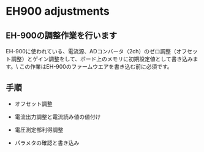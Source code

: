 # EH900 adjustments

## EH-900の調整作業を行います

EH-900に使われている、電流源、ADコンバータ（2ch）のゼロ調整（オフセット調整）とゲイン調整をして、ボード上のメモリに初期設定値として書き込みます。\\
この作業はEH-900のファームウエアを書き込む前に必須です。

## 手順
- オフセット調整

- 電流出力調整と電流読み値の値付け

- 電圧測定部利得調整

- パラメタの確認と書き込み

###